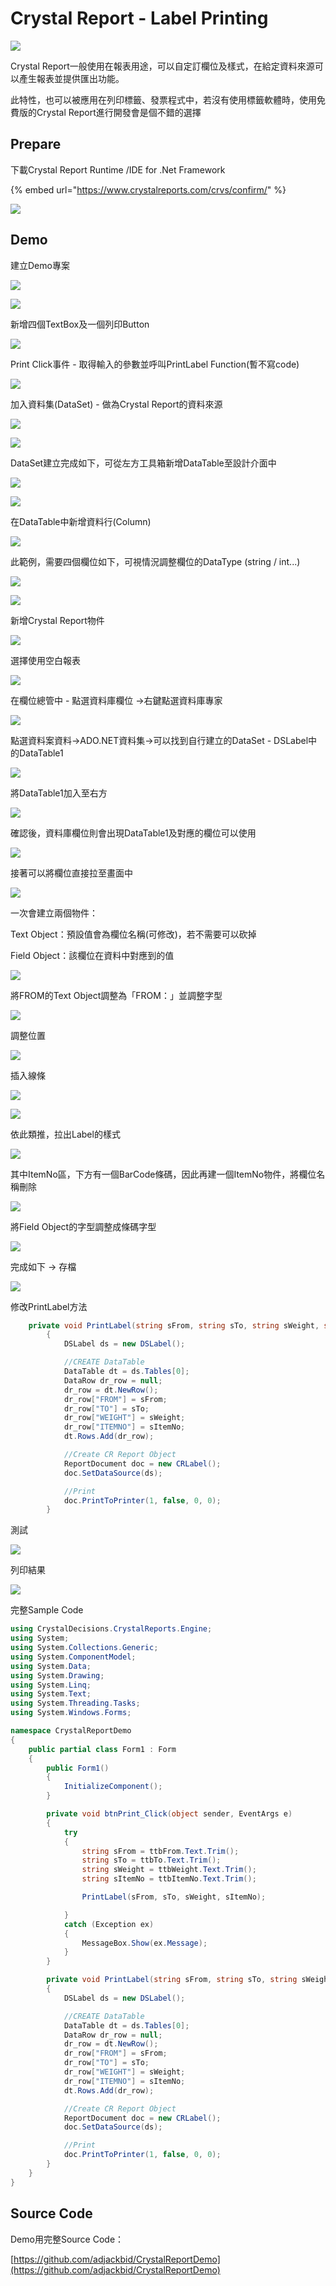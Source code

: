 # Crystal Report - Label Printing

![](../.gitbook/assets/image%20%28170%29.png)

Crystal Report一般使用在報表用途，可以自定訂欄位及樣式，在給定資料來源可以產生報表並提供匯出功能。

此特性，也可以被應用在列印標籤、發票程式中，若沒有使用標籤軟體時，使用免費版的Crystal Report進行開發會是個不錯的選擇

## Prepare

下載Crystal Report Runtime /IDE for .Net Framework

{% embed url="https://www.crystalreports.com/crvs/confirm/" %}

![](../.gitbook/assets/image%20%28339%29.png)

## Demo

建立Demo專案

![](../.gitbook/assets/image%20%28303%29.png)

![](../.gitbook/assets/image%20%2894%29.png)

新增四個TextBox及一個列印Button

![](../.gitbook/assets/image%20%28261%29.png)

Print Click事件 - 取得輸入的參數並呼叫PrintLabel Function\(暫不寫code\)

![](../.gitbook/assets/image%20%28371%29.png)

加入資料集\(DataSet\) - 做為Crystal Report的資料來源

![](../.gitbook/assets/image%20%28308%29.png)

![](../.gitbook/assets/image%20%2899%29.png)

DataSet建立完成如下，可從左方工具箱新增DataTable至設計介面中

![](../.gitbook/assets/image%20%2898%29.png)

![](../.gitbook/assets/image%20%28330%29.png)

在DataTable中新增資料行\(Column\)

![](../.gitbook/assets/image%20%28361%29.png)

此範例，需要四個欄位如下，可視情況調整欄位的DataType \(string / int...\)

![](../.gitbook/assets/image%20%28252%29.png)

![](../.gitbook/assets/image%20%28280%29.png)

新增Crystal Report物件

![](../.gitbook/assets/image%20%2812%29.png)

選擇使用空白報表

![](../.gitbook/assets/image%20%28293%29.png)

在欄位總管中 - 點選資料庫欄位 →右鍵點選資料庫專家

![](../.gitbook/assets/image%20%28251%29.png)

點選資料案資料→ADO.NET資料集→可以找到自行建立的DataSet - DSLabel中的DataTable1

![](../.gitbook/assets/image%20%28204%29.png)

將DataTable1加入至右方

![](../.gitbook/assets/image%20%28115%29.png)

確認後，資料庫欄位則會出現DataTable1及對應的欄位可以使用

![](../.gitbook/assets/image%20%28173%29.png)

接著可以將欄位直接拉至畫面中

![](../.gitbook/assets/image%20%28128%29.png)

一次會建立兩個物件：

Text Object：預設值會為欄位名稱\(可修改\)，若不需要可以砍掉

Field Object：該欄位在資料中對應到的值

![](../.gitbook/assets/image%20%28336%29.png)

將FROM的Text Object調整為「FROM：」並調整字型

![](../.gitbook/assets/image%20%28482%29.png)

調整位置

![](../.gitbook/assets/image%20%28452%29.png)

插入線條

![](../.gitbook/assets/image%20%2835%29.png)

![](../.gitbook/assets/image%20%28421%29.png)

依此類推，拉出Label的樣式

![](../.gitbook/assets/image%20%28402%29.png)

其中ItemNo區，下方有一個BarCode條碼，因此再建一個ItemNo物件，將欄位名稱刪除

![](../.gitbook/assets/image%20%28435%29.png)

將Field Object的字型調整成條碼字型

![](../.gitbook/assets/image%20%28205%29.png)

完成如下 → 存檔

![](../.gitbook/assets/image%20%2888%29.png)

修改PrintLabel方法

```csharp
    private void PrintLabel(string sFrom, string sTo, string sWeight, string sItemNo)
        {
            DSLabel ds = new DSLabel();

            //CREATE DataTable
            DataTable dt = ds.Tables[0];
            DataRow dr_row = null;
            dr_row = dt.NewRow();
            dr_row["FROM"] = sFrom;
            dr_row["TO"] = sTo;
            dr_row["WEIGHT"] = sWeight;
            dr_row["ITEMNO"] = sItemNo;
            dt.Rows.Add(dr_row);

            //Create CR Report Object
            ReportDocument doc = new CRLabel();
            doc.SetDataSource(ds);

            //Print
            doc.PrintToPrinter(1, false, 0, 0);
        }
```

測試

![](../.gitbook/assets/image%20%28182%29.png)

列印結果

![](../.gitbook/assets/image%20%28481%29.png)

完整Sample Code

```csharp
using CrystalDecisions.CrystalReports.Engine;
using System;
using System.Collections.Generic;
using System.ComponentModel;
using System.Data;
using System.Drawing;
using System.Linq;
using System.Text;
using System.Threading.Tasks;
using System.Windows.Forms;

namespace CrystalReportDemo
{
    public partial class Form1 : Form
    {
        public Form1()
        {
            InitializeComponent();
        }

        private void btnPrint_Click(object sender, EventArgs e)
        {
            try
            {
                string sFrom = ttbFrom.Text.Trim();
                string sTo = ttbTo.Text.Trim();
                string sWeight = ttbWeight.Text.Trim();
                string sItemNo = ttbItemNo.Text.Trim();

                PrintLabel(sFrom, sTo, sWeight, sItemNo);

            }
            catch (Exception ex)
            {
                MessageBox.Show(ex.Message);
            }
        }

        private void PrintLabel(string sFrom, string sTo, string sWeight, string sItemNo)
        {
            DSLabel ds = new DSLabel();

            //CREATE DataTable
            DataTable dt = ds.Tables[0];
            DataRow dr_row = null;
            dr_row = dt.NewRow();
            dr_row["FROM"] = sFrom;
            dr_row["TO"] = sTo;
            dr_row["WEIGHT"] = sWeight;
            dr_row["ITEMNO"] = sItemNo;
            dt.Rows.Add(dr_row);

            //Create CR Report Object
            ReportDocument doc = new CRLabel();
            doc.SetDataSource(ds);

            //Print
            doc.PrintToPrinter(1, false, 0, 0);
        }
    }
}

```

## Source Code

Demo用完整Source Code：

[https://github.com/adjackbid/CrystalReportDemo](https://github.com/adjackbid/CrystalReportDemo)

